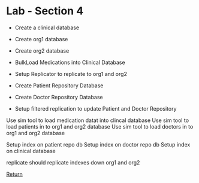 # Lab - Section 4

* Create a clinical database
* Create org1 database
* Create org2 database

* BulkLoad Medications into Clinical Database
* Setup Replicator to replicate to org1 and org2
* Create Patient Repository Database
* Create Doctor Repository Database
* Setup filtered replication to update Patient and Doctor Repository

Use sim tool to load medication datat into clincal database
Use sim tool to load patients in to org1 and org2 database
Use sim tool to load doctors in to org1 and org2 database

Setup index on patient repo db
Setup index on doctor repo db
Setup index on clinical database

replicate should replicate indexes down org1 and org2

[Return](./)
